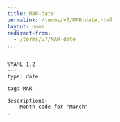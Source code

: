 ```yaml
---
title: MAR-date
permalink: /terms/v7/MAR-date.html
layout: none
redirect-from:
  - /terms/v7/MAR-date
...
```


```

%YAML 1.2
---
type: date

tag: MAR

descriptions:
  - Month code for "March"
...

```